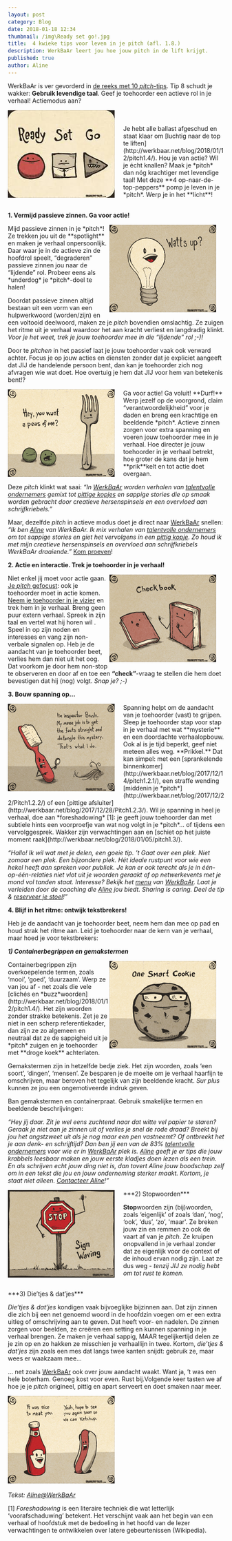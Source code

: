 ```yaml
---
layout: post
category: Blog
date: 2018-01-18 12:34
thumbnail: /img\Ready set go!.jpg
title:  4 kwieke tips voor leven in je pitch (afl. 1.8.)
description: WerkBaAr leert jou hoe jouw pitch in de lift krijgt.
published: true
author: Aline
---
```


WerkBaAr is ver gevorderd in [de reeks met 10 *pitch*-tips](http://werkbaar.net/blog/2017/12/01/pitch1.0/). Tip 8 schudt je wakker: **Gebruik levendige taal**. Geef je toehoorder een actieve rol in je verhaal! Actiemodus aan?

<img alt="Pitch1.8." class="img-responsive" style="float: left;margin:0 20px 15px 0" src="/img\Ready set go!.jpg">
<br><br>
Je hebt alle ballast afgeschud en staat klaar om [luchtig naar de top te liften](http://werkbaar.net/blog/2018/01/12/pitch1.4/). Hou je van actie? Wil je écht knallen? Maak je *pitch* dan nóg krachtiger met levendige taal! Met deze **4 op-naar-de-top-peppers** pomp je leven in je *pitch*. Werp je in het **licht**!
<br><br>

**1. Vermijd passieve zinnen. Ga voor actie!**

<img alt="Pitch1.8." class="img-responsive" style="float: right;margin:0 20px 15px 0" src="/img\Watts up. Brainless Tales.png">
Mijd passieve zinnen in je *pitch*! Ze trekken jou uit de **spotlight** en maken je verhaal onpersoonlijk. Daar waar je in de actieve zin de hoofdrol speelt, “degraderen” passieve zinnen jou naar de “lijdende” rol. Probeer eens als *underdog* je *pitch*-doel te halen!

Doordat passieve zinnen altijd bestaan uit een vorm van een hulpwerkwoord (worden/zijn) en een voltooid deelwoord, maken ze je *pitch* bovendien omslachtig. Ze zuigen het ritme uit je verhaal waardoor het aan kracht verliest en langdradig klinkt. *Voor je het weet, trek je jouw toehoorder mee in die “lijdende” rol ;-)!*

Door te *pitchen* in het passief laat je jouw toehoorder vaak ook verward achter. Focus je op jouw acties en diensten zonder dat je expliciet aangeeft dat JIJ de handelende persoon bent, dan kan je toehoorder zich nog afvragen wie wat doet. Hoe overtuig je hem dat JIJ voor hem van betekenis bent!?

<img alt="Pitch1.8." class="img-responsive" style="float: left;margin:0 20px 15px 0" src="/img\Peas of me. Brainless Tales.png">
Ga voor actie! Ga voluit! **Durf!** Werp jezelf op de voorgrond, claim “verantwoordelijkheid” voor je daden en breng een krachtige en beeldende *pitch*. Actieve zinnen zorgen voor extra spanning en voeren jouw toehoorder mee in je verhaal. Hoe directer je jouw toehoorder in je verhaal betrekt, hoe groter de kans dat je hem **prik**kelt en tot actie doet overgaan.

Deze *pitch* klinkt wat saai: *“In [WerkBaAr](http://werkbaar.net/#welkom) worden verhalen van [talentvolle ondernemers](http://werkbaar.net/#gasten) gemixt tot [pittige kopjes](http://werkbaar.net/pittigekopjes/2017/11/17/aline/) en sappige stories die op smaak worden gebracht door creatieve hersenspinsels en een overvloed aan schrijfkriebels.”*

Maar, dezelfde *pitch* in actieve modus doet je direct naar [WerkBaAr](http://werkbaar.net/#welkom) snellen: *“Ik ben [Aline](http://werkbaar.net/#gastvrouw) van WerkBaAr. Ik mix verhalen van [talentvolle ondernemers](http://werkbaar.net/#gasten) om tot sappige stories en giet het vervolgens in een [pittig kopje](http://werkbaar.net/pittigekopjes/2017/11/03/Saar/). Zo houd ik met mijn creatieve hersenspinsels en overvloed aan schrijfkriebels WerkBaAr draaiende.”* [Kom proeven](http://werkbaar.net/#welkom)!

**2. Actie en interactie. Trek je toehoorder in je verhaal!**

<img alt="Pitch1.8." class="img-responsive" style="float: right;margin:0 20px 15px 0" src="/img\Check book. Brainless Tales.png">

Niet enkel jij moet voor actie gaan. [Je *pitch* gefocust](http://werkbaar.net/blog/2017/12/08/Pitch1.1/): ook je toehoorder moet in actie komen. [Neem je toehoorder in je vizier](http://werkbaar.net/blog/2018/01/05/pitch1.3/) en trek hem in je verhaal. Breng geen puur extern verhaal. Spreek in zijn taal en vertel wat hij horen wil . Speel in op zijn noden en interesses en vang zijn non-verbale signalen op. Heb je de aandacht van je toehoorder beet, verlies hem dan niet uit het oog. Dat voorkom je door hem non-stop te observeren en door af en toe een **“check”**-vraag te stellen die hem doet bevestigen dat hij (nog) volgt. *Snap je? ;-)*

**3. Bouw spanning op...**

<img alt="Pitch1.8." class="img-responsive" style="float: left;margin:0 20px 15px 0" src="/img\Inspector Brush. Brainless Tales.png">
Spanning helpt om de aandacht van je toehoorder (vast) te grijpen. Sleep je toehoorder stap voor stap in je verhaal met wat **mysterie** en een doordachte verhaalopbouw. Ook al is je tijd beperkt, geef niet meteen alles weg. **Prikkel.** Dat kan simpel: met een [sprankelende binnenkomer](http://werkbaar.net/blog/2017/12/14/pitch1.2.1/), een straffe wending [middenin je *pitch*](http://werkbaar.net/blog/2017/12/22/Pitch1.2.2/) of een [pittige afsluiter](http://werkbaar.net/blog/2017/12/28/Pitch1.2.3/). Wil je spanning in heel je verhaal, doe aan *foreshadowing* [1]: je geeft jouw toehoorder dan met subtiele hints een voorproefje van wat nog volgt in je *pitch*… of tijdens een vervolggesprek. Wakker zijn verwachtingen aan en [schiet op het juiste moment raak](http://werkbaar.net/blog/2018/01/05/pitch1.3/).

*“Hallo! Ik wil wat met je delen, een goeie tip. ’t Gaat over een plek. Niet zomaar een plek. Een bijzondere plek. Hét ideale rustpunt voor wie een hekel heeft aan spreken voor publiek. Je kan er ook terecht als je in één-op-één-relaties niet vlot uit je woorden geraakt of op netwerkevents met je mond vol tanden staat. Interesse? Bekijk het [menu](http://werkbaar.net/#kaart) van [WerkBaAr](http://werkbaar.net/#welkom). Laat je verleiden door de coaching die [Aline](http://werkbaar.net/#gastvrouw) jou biedt. Sharing is caring. Deel de tip & [reserveer je stoel](http://werkbaar.net/#contact)!”*

**4. Blijf in het ritme: ontwijk tekstbrekers!**

Heb je de aandacht van je toehoorder beet, neem hem dan mee op pad en houd strak het ritme aan. Leid je toehoorder naar de kern van je verhaal, maar hoed je voor tekstbrekers:

***1) Containerbegrippen en gemakstermen***

<img alt="Pitch1.8." class="img-responsive" style="float: right;margin:0 20px 15px 0" src="/img\One smart cookie. Brainless Tales.png">
Containerbegrippen zijn overkoepelende termen, zoals ‘mooi’, ‘goed’, ‘duurzaam’. Werp ze van jou af - net zoals die vele [clichés en *buzz*woorden](http://werkbaar.net/blog/2018/01/12/pitch1.4/). Het zijn woorden zonder strakke betekenis. Zet je ze niet in een scherp referentiekader, dan zijn ze zo algemeen en neutraal dat ze de sappigheid uit je *pitch* zuigen en je toehoorder met **droge koek** achterlaten.

Gemakstermen zijn in hetzelfde bedje ziek. Het zijn woorden, zoals ‘een soort’, ‘dingen’, ‘mensen’. Ze besparen je de moeite om je verhaal haarfijn te omschrijven, maar beroven het tegelijk van zijn beeldende kracht. *Sur plus* kunnen ze jou een ongemotiveerde indruk geven.

Ban gemakstermen en containerpraat. Gebruik smakelijke termen en beeldende beschrijvingen:

*“Hey jij daar. Zit je wel eens zuchtend naar dat witte vel papier te staren? Geraak je niet aan je zinnen uit of verlies je snel de rode draad? Breekt bij jou het angstzweet uit als je nog maar een pen vastneemt? Of ontbreekt het je aan denk- en schrijftijd? Dan ben jij een van de 83% [talentvolle ondernemers](http://werkbaar.net/#gasten) voor wie er in [WerkBaAr](http://werkbaar.net/#welkom) plek is. [Aline](http://werkbaar.net/#gastvrouw) geeft je er tips die jouw krabbels leesbaar maken en jouw eerste kladjes doen lezen als een trein. En als schrijven echt jouw ding niet is, dan tovert Aline jouw boodschap zelf om in een tekst die jou en jouw onderneming sterker maakt. Kortom, je staat niet alleen. [Contacteer Aline](http://werkbaar.net/#contact)!”*


<img alt="Pitch1.8." class="img-responsive" style="float: left;margin:0 20px 15px 0" src="/img\Stop sign waving. Brainless Tales.png">
***2) Stopwoorden***

**Stop**woorden zijn (bij)woorden, zoals ‘eigenlijk’ of zoals ‘dan’, ‘nog’, ‘ook’, ‘dus’, ‘zo’, 'maar'. Ze breken jouw zin en remmen zo ook de vaart af van je *pitch*. Ze kruipen onopvallend in je verhaal zonder dat ze eigenlijk voor de context of de inhoud ervan nodig zijn. Laat ze dus weg *- tenzij JIJ ze nodig hebt om tot rust te komen.*

<br>
***3) Die’tjes & dat’jes***

*Die’tjes & dat’jes* kondigen vaak bijvoeglijke bijzinnen aan. Dat zijn zinnen die zich bij een net genoemd woord in de hoofdzin voegen om er een extra uitleg of omschrijving aan te geven. Dat heeft voor- en nadelen. De zinnen zorgen voor beelden, ze creëren een setting en kunnen spanning in je verhaal brengen. Ze maken je verhaal sappig, MAAR tegelijkertijd delen ze je zin op en zo hakken ze misschien je verhaallijn in twee. Kortom, *die’tjes & dat’jes* zijn zoals een mes dat langs twee kanten snijdt: gebruik ze, maar wees er waakzaam mee…

… net zoals [WerkBaAr](http://werkbaar.net/#welkom) ook over jouw aandacht waakt. Want ja, ’t was een hele boterham. Genoeg kost voor even. Rust bij.Volgende keer tasten we af hoe je je *pitch* origineel, pittig en apart serveert en doet smaken naar meer.

<img alt="Pitch1.8." class="img-responsive" style="float: middle;margin:0 20px 15px 0" src="/img\Meat and Ketchup. Brainless Tales.png"><br> *Tekst: [Aline@WerkBaAr](http://werkbaar.net/#gastvrouw)*

[1] *Foreshadowing* is een literaire techniek die wat letterlijk ‘voorafschaduwing’ betekent. Het verschijnt vaak aan het begin van een verhaal of hoofdstuk met de bedoeling in het hoofd van de lezer verwachtingen te ontwikkelen over latere gebeurtenissen (Wikipedia).
